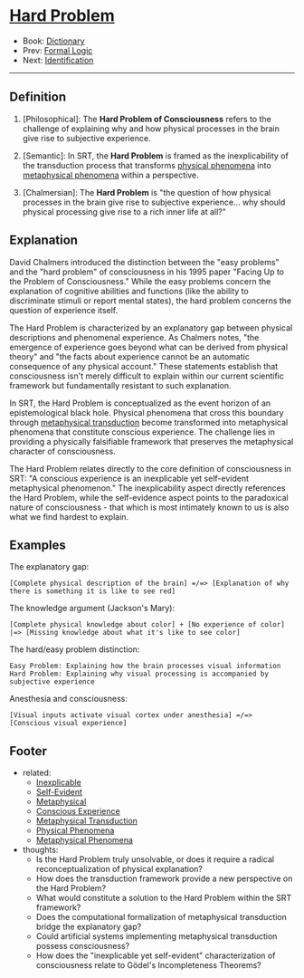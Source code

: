 # [Hard Problem](https://dna-platform.github.io/inexplicable-phenomena/dictionary/hard-problem.html)
- Book: [Dictionary](./.dictionary.md)
- Prev: [Formal Logic](./formal-logic.md)
- Next: [Identification](./identification.md)
---

## Definition

1. [Philosophical]: The **Hard Problem of Consciousness** refers to the challenge of explaining why and how physical processes in the brain give rise to subjective experience.

2. [Semantic]: In SRT, the **Hard Problem** is framed as the inexplicability of the transduction process that transforms [physical phenomena](physical-phenomena.md) into [metaphysical phenomena](metaphysical-phenomena.md) within a perspective.

3. [Chalmersian]: The **Hard Problem** is "the question of how physical processes in the brain give rise to subjective experience... why should physical processing give rise to a rich inner life at all?"

## Explanation

David Chalmers introduced the distinction between the "easy problems" and the "hard problem" of consciousness in his 1995 paper "Facing Up to the Problem of Consciousness." While the easy problems concern the explanation of cognitive abilities and functions (like the ability to discriminate stimuli or report mental states), the hard problem concerns the question of experience itself.

The Hard Problem is characterized by an explanatory gap between physical descriptions and phenomenal experience. As Chalmers notes, "the emergence of experience goes beyond what can be derived from physical theory" and "the facts about experience cannot be an automatic consequence of any physical account." These statements establish that consciousness isn't merely difficult to explain within our current scientific framework but fundamentally resistant to such explanation.

In SRT, the Hard Problem is conceptualized as the event horizon of an epistemological black hole. Physical phenomena that cross this boundary through [metaphysical transduction](metaphysical-transduction.md) become transformed into metaphysical phenomena that constitute conscious experience. The challenge lies in providing a physically falsifiable framework that preserves the metaphysical character of consciousness.

The Hard Problem relates directly to the core definition of consciousness in SRT: "A conscious experience is an inexplicable yet self-evident metaphysical phenomenon." The inexplicability aspect directly references the Hard Problem, while the self-evidence aspect points to the paradoxical nature of consciousness - that which is most intimately known to us is also what we find hardest to explain.

## Examples

The explanatory gap:
```
[Complete physical description of the brain] =/=> [Explanation of why there is something it is like to see red]
```

The knowledge argument (Jackson's Mary):
```
[Complete physical knowledge about color] + [No experience of color] |=> [Missing knowledge about what it's like to see color]
```

The hard/easy problem distinction:
```
Easy Problem: Explaining how the brain processes visual information
Hard Problem: Explaining why visual processing is accompanied by subjective experience
```

Anesthesia and consciousness:
```
[Visual inputs activate visual cortex under anesthesia] =/=> [Conscious visual experience]
```

## Footer
- related: 
  - [Inexplicable](inexplicable.md)
  - [Self-Evident](self-evident.md)
  - [Metaphysical](metaphysical.md)
  - [Conscious Experience](conscious-experience.md)
  - [Metaphysical Transduction](metaphysical-transduction.md)
  - [Physical Phenomena](physical-phenomena.md)
  - [Metaphysical Phenomena](metaphysical-phenomena.md)
- thoughts:
  - Is the Hard Problem truly unsolvable, or does it require a radical reconceptualization of physical explanation?
  - How does the transduction framework provide a new perspective on the Hard Problem?
  - What would constitute a solution to the Hard Problem within the SRT framework?
  - Does the computational formalization of metaphysical transduction bridge the explanatory gap?
  - Could artificial systems implementing metaphysical transduction possess consciousness?
  - How does the "inexplicable yet self-evident" characterization of consciousness relate to Gödel's Incompleteness Theorems?